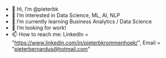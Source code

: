 - 👋 Hi, I’m @pieterbk
- 👀 I’m interested in Data Science, ML, AI, NLP
- 🌱 I’m currently learning Business Analytics / Data Science
- 💞️ I’m looking for work!
- 📫 How to reach me:
        LinkedIn = "https://www.linkedin.com/in/pieterbkrommenhoek/", 
        Email    = "pieterbernardus@hotmail.com"

<!---
pieterbk/pieterbk is a ✨ special ✨ repository because its `README.md` (this file) appears on your GitHub profile.
You can click the Preview link to take a look at your changes.
--->
